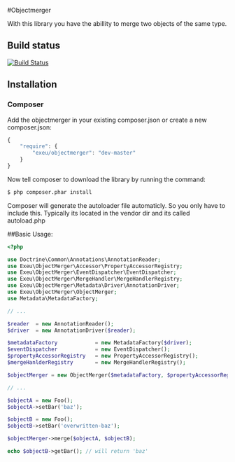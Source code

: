 #Objectmerger

With this library you have the abillity to merge two objects of the same type.

## Build status

[![Build Status](http://ci.pixel-web.org/job/objectmerger/badge/icon)](http://ci.pixel-web.org/job/objectmerger/)

## Installation

### Composer

Add the objectmerger in your existing composer.json or create a new composer.json:

```js
{
    "require": {
        "exeu/objectmerger": "dev-master"
    }
}
```

Now tell composer to download the library by running the command:

``` bash
$ php composer.phar install
```

Composer will generate the autoloader file automaticly. So you only have to include this.
Typically its located in the vendor dir and its called autoload.php

##Basic Usage:

```php
<?php

use Doctrine\Common\Annotations\AnnotationReader;
use Exeu\ObjectMerger\Accessor\PropertyAccessorRegistry;
use Exeu\ObjectMerger\EventDispatcher\EventDispatcher;
use Exeu\ObjectMerger\MergeHandler\MergeHandlerRegistry;
use Exeu\ObjectMerger\Metadata\Driver\AnnotationDriver;
use Exeu\ObjectMerger\ObjectMerger;
use Metadata\MetadataFactory;

// ...

$reader  = new AnnotationReader();
$driver  = new AnnotationDriver($reader);

$metadataFactory            = new MetadataFactory($driver);
$eventDispatcher            = new EventDispatcher();
$propertyAccessorRegistry   = new PropertyAccessorRegistry();
$mergeHanlderRegistry       = new MergeHandlerRegistry();

$objectMerger = new ObjectMerger($metadataFactory, $propertyAccessorRegistry, $mergeHanlderRegistry, $eventDispatcher);

// ...

$objectA = new Foo();
$objectA->setBar('baz');

$objectB = new Foo();
$objectB->setBar('overwritten-baz');

$objectMerger->merge($objectA, $objectB);

echo $objectB->getBar(); // will return 'baz'
```
